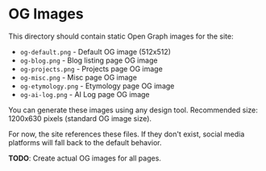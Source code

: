 # OG Images

This directory should contain static Open Graph images for the site:

- `og-default.png` - Default OG image (512x512)
- `og-blog.png` - Blog listing page OG image
- `og-projects.png` - Projects page OG image
- `og-misc.png` - Misc page OG image
- `og-etymology.png` - Etymology page OG image
- `og-ai-log.png` - AI Log page OG image

You can generate these images using any design tool. Recommended size: 1200x630 pixels (standard OG image size).

For now, the site references these files. If they don't exist, social media platforms will fall back to the default behavior.

**TODO**: Create actual OG images for all pages.
